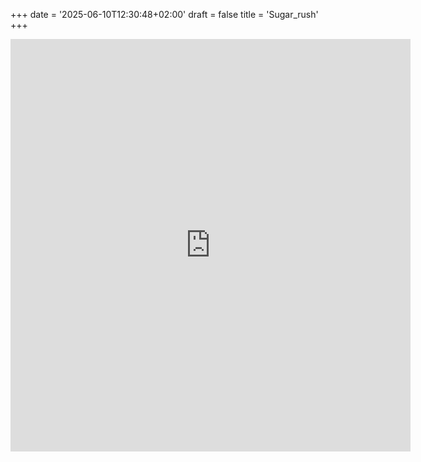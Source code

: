 +++
date = '2025-06-10T12:30:48+02:00'
draft = false
title = 'Sugar_rush'
+++
<iframe frameborder="0" src="https://itch.io/embed-upload/380403?color=ffffff" allowfullscreen="" width="640" height="660"><a href="https://kanatos.itch.io/sugar-rush">Play sugar_rush on itch.io</a></iframe>
